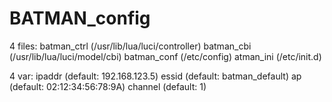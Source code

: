 # BATMAN_config
4 files: 
batman_ctrl (/usr/lib/lua/luci/controller)
batman_cbi (/usr/lib/lua/luci/model/cbi)
batman_conf (/etc/config)
atman_ini (/etc/init.d)

4 var: 
ipaddr (default: 192.168.123.5)
essid (default: batman_default)
ap (default: 02:12:34:56:78:9A)
channel  (default: 1)

